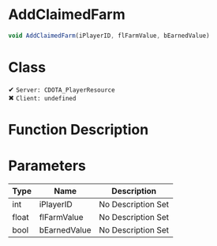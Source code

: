 # AddClaimedFarm
```js
void AddClaimedFarm(iPlayerID, flFarmValue, bEarnedValue)
```
# Class
✔ `Server: CDOTA_PlayerResource`  
✖ `Client: undefined`  

# Function Description

# Parameters
Type|Name|Description
--|--|--
int|iPlayerID|No Description Set
float|flFarmValue|No Description Set
bool|bEarnedValue|No Description Set
